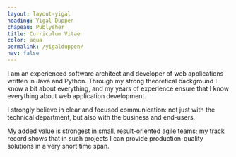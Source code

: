 ```yaml
---
layout: layout-yigal
heading: Yigal Duppen
chapeau: Publysher
title: Curriculum Vitae
color: aqua
permalink: /yigalduppen/
nav: false
---
```


I am an experienced software architect and developer of web applications written in Java and Python. Through my strong theoretical background I know a bit about everything, and my years of experience ensure that I know everything about web application development.

I strongly believe in clear and focused communication: not just with the technical department, but also with the business and end-users.

My added value is strongest in small, result-oriented agile teams; my track record shows that in such projects I can provide production-quality solutions in a very short time span.
